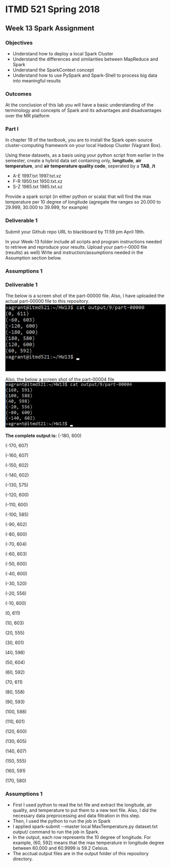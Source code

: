 # ITMD 521 Spring 2018

## Week 13 Spark Assignment

### Objectives 

* Understand how to deploy a local Spark Cluster
* Understand the differences and similarities between MapReduce and Spark
* Understand the SparkContext concept 
* Understand how to use PySpark and Spark-Shell to process big data into meaningful results

### Outcomes 

At the conclusion of this lab you will have a basic understanding of the terminology and concepts of Spark and its advantages and disadvantages over the MR platform


### Part I

In chapter 19 of the textbook, you are to install the Spark open-source cluster-computing framework on your local Hadoop Cluster (Vagrant Box). 

Using these datasets, as a basis using your python script from earlier in the semester, create a hybrid data set containing only, **longitude**, **air temperature**, and **air temperature quality code**, seperated by a **TAB**, **/t**

* A-E 1997.txt 1997.txt.xz
* F-R 1950.txt 1950.txt.xz
* S-Z 1985.txt 1985.txt.xz

Provide a spark script (in either python or scala) that will find the max temperature per 10 degree of longitude (agregate the ranges so 20.000 to 29.999, 30.000 to 39.999, for example)


### Deliverable 1

Submit your Github repo URL to blackboard by 11:59 pm April 19th.

In your Week-13 folder include all scripts and program instructions needed to retrieve and reproduce your results.  Upload your part-r-0000 file (results) as well)  Write and instruction/assumptions needed in the Assumption section below.

### Assumptions 1



### Deliverable 1
The below is a screen shot of the part-00000 file. Also, I have uploaded the actual part-00000 file to this repository.
![output](images/output_part0.png "part-00000 file")

Also, the below a screen shot of the part-00004 file
![output](images/output_part4.png "part-00004 file")

**The complete output is:**
(-180, 600)

(-170, 607)

(-160, 607)

(-150, 602)

(-140, 602)

(-130, 575)

(-120, 600)

(-110, 600)

(-100, 585)

(-90, 602)

(-80, 600)

(-70, 604)

(-60, 603)

(-50, 600)

(-40, 600)

(-30, 520)

(-20, 556)

(-10, 600)

(0, 611)

(10, 603)

(20, 555)

(30, 601)

(40, 598)

(50, 604)

(60, 592)

(70, 611)

(80, 558)

(90, 593)

(100, 588)

(110, 601)

(120, 600)

(130, 605)

(140, 607)

(150, 555)

(160, 591)

(170, 580)



### Assumptions 1

* First I used python to read the txt file and extract the longitude, air quality, and temperature to put them to a new text file. Also, I did the necessary data preprocessing and data filtration in this step.
* Then, I used the python to run the job in Spark
* I applied spark-submit --master local MaxTemperature.py dataset.txt output/ command to run the job in Spark.
* In the output, each row represents the 10 degree of longitude. For example, (60, 592) means that the max temperature in longitude degree between 60.000 and 60.9999 is 59.2 Celsius.
* The acctual output files are in the output folder of this repository directory.